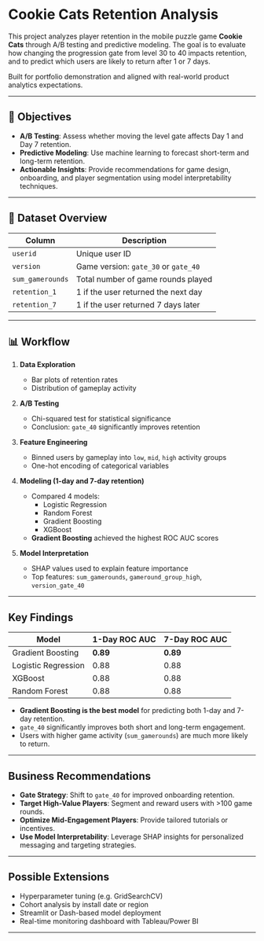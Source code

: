 # Cookie Cats Retention Analysis

This project analyzes player retention in the mobile puzzle game **Cookie Cats** through A/B testing and predictive modeling. The goal is to evaluate how changing the progression gate from level 30 to 40 impacts retention, and to predict which users are likely to return after 1 or 7 days.

Built for portfolio demonstration and aligned with real-world product analytics expectations.

---

## 📌 Objectives

- **A/B Testing**: Assess whether moving the level gate affects Day 1 and Day 7 retention.
- **Predictive Modeling**: Use machine learning to forecast short-term and long-term retention.
- **Actionable Insights**: Provide recommendations for game design, onboarding, and player segmentation using model interpretability techniques.

---

## 📂 Dataset Overview

| Column           | Description                                  |
|------------------|----------------------------------------------|
| `userid`         | Unique user ID                               |
| `version`        | Game version: `gate_30` or `gate_40`         |
| `sum_gamerounds` | Total number of game rounds played           |
| `retention_1`    | 1 if the user returned the next day          |
| `retention_7`    | 1 if the user returned 7 days later          |

---

## 📊 Workflow

1. **Data Exploration**  
   - Bar plots of retention rates  
   - Distribution of gameplay activity

2. **A/B Testing**  
   - Chi-squared test for statistical significance  
   - Conclusion: `gate_40` significantly improves retention

3. **Feature Engineering**  
   - Binned users by gameplay into `low`, `mid`, `high` activity groups  
   - One-hot encoding of categorical variables

4. **Modeling (1-day and 7-day retention)**  
   - Compared 4 models:  
     - Logistic Regression  
     - Random Forest  
     - Gradient Boosting  
     - XGBoost
   - **Gradient Boosting** achieved the highest ROC AUC scores

5. **Model Interpretation**  
   - SHAP values used to explain feature importance  
   - Top features: `sum_gamerounds`, `gameround_group_high`, `version_gate_40`

---

## Key Findings

| Model               | 1-Day ROC AUC | 7-Day ROC AUC |
|--------------------|---------------|---------------|
| Gradient Boosting  | **0.89**      | **0.89**      |
| Logistic Regression| 0.88          | 0.88          |
| XGBoost            | 0.88          | 0.88          |
| Random Forest      | 0.88          | 0.88          |

- **Gradient Boosting is the best model** for predicting both 1-day and 7-day retention.
- `gate_40` significantly improves both short and long-term engagement.
- Users with higher game activity (`sum_gamerounds`) are much more likely to return.

---

## Business Recommendations

- **Gate Strategy**: Shift to `gate_40` for improved onboarding retention.
- **Target High-Value Players**: Segment and reward users with >100 game rounds.
- **Optimize Mid-Engagement Players**: Provide tailored tutorials or incentives.
- **Use Model Interpretability**: Leverage SHAP insights for personalized messaging and targeting strategies.

---

## Possible Extensions

- Hyperparameter tuning (e.g. GridSearchCV)
- Cohort analysis by install date or region
- Streamlit or Dash-based model deployment
- Real-time monitoring dashboard with Tableau/Power BI

---
